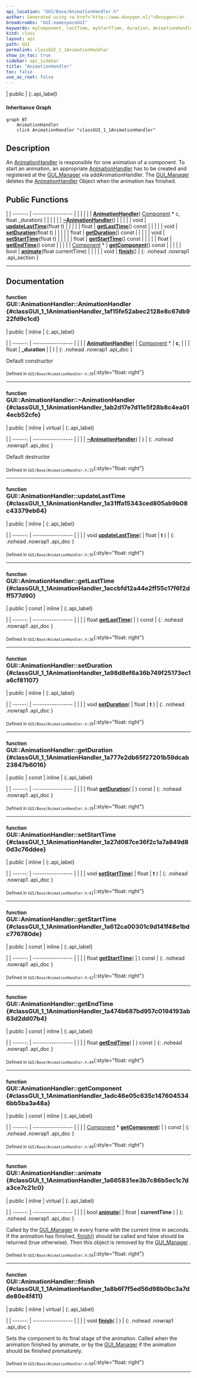 ```yaml
---
api_location: "GUI/Base/AnimationHandler.h"
author: Generated using <a href="http://www.doxygen.nl/">Doxygen</a>
breadcrumbs: "GUI:namespaceGUI"
keywords: myComponent, lastTime, myStartTime, duration, AnimationHandler, ~AnimationHandler, updateLastTime, getLastTime, setDuration, getDuration, setStartTime, getStartTime, getEndTime, getComponent, animate, finish
kind: class
layout: api
path: GUI
permalink: classGUI_1_1AnimationHandler
show_in_toc: true
sidebar: api_sidebar
title: "AnimationHandler"
toc: false
use_as_root: false
---
```


| public |
{:.api_label}

#### Inheritance Graph

```mermaid
graph BT
	AnimationHandler
	click AnimationHandler "classGUI_1_1AnimationHandler"
```

## Description



An [AnimationHandler](classGUI_1_1AnimationHandler) is responsible for one animation of a component. To start an animation, an appropriate [AnimationHandler](classGUI_1_1AnimationHandler) has to be created and registered at the [GUI_Manager](classGUI_1_1GUI%5F%5FManager) via addAnimationHandler. The [GUI_Manager](classGUI_1_1GUI%5F%5FManager) deletes the [AnimationHandler](classGUI_1_1AnimationHandler) Object when the animation has finished.



## Public Functions

|
| ------: | ----------------- |
|  | |
|  | **[AnimationHandler](#classGUI_1_1AnimationHandler_1af15fe52abec2128e8c67db922fd9c1cd)**( [Component](classGUI_1_1Component) * c, float _duration) |
|  | |
|  | **[~AnimationHandler](#classGUI_1_1AnimationHandler_1ab2d17e7d11e5f28b8c4ea014ecb52cfe)**() |
|  | |
| void | **[updateLastTime](#classGUI_1_1AnimationHandler_1a31ffa15343ced805ab9b08c43379eb64)**(float t) |
|  | |
| float | **[getLastTime](#classGUI_1_1AnimationHandler_1accbfd12a44e2ff55c17f6f2dff577d90)**() const |
|  | |
| void | **[setDuration](#classGUI_1_1AnimationHandler_1a98d8ef6a36b749f25173ec1a6cf81107)**(float t) |
|  | |
| float | **[getDuration](#classGUI_1_1AnimationHandler_1a777e2db65f27201b59dcab23847b6016)**() const |
|  | |
| void | **[setStartTime](#classGUI_1_1AnimationHandler_1a27d087ce36f2c1a7a849d80d3c76ddee)**(float t) |
|  | |
| float | **[getStartTime](#classGUI_1_1AnimationHandler_1a612ca00301c9d141f48e1bdc776780de)**() const |
|  | |
| float | **[getEndTime](#classGUI_1_1AnimationHandler_1a474b687bd957c0194193ab63d2dd07b4)**() const |
|  | |
| [Component](classGUI_1_1Component) * | **[getComponent](#classGUI_1_1AnimationHandler_1adc46e05c635c1476045346bb5ba3a48a)**() const |
|  | |
| bool | **[animate](#classGUI_1_1AnimationHandler_1a665831ee3b7c86b5ec1c7da3ce7c21c0)**(float currentTime) |
|  | |
| void | **[finish](#classGUI_1_1AnimationHandler_1a8b6f7f5ed56d98b0bc3a7dde80e4f411)**() |
{: .nohead .nowrap1 .api_section }


-------------------------------------------------------------------

## Documentation

### <small>function</small><br/> GUI::AnimationHandler::AnimationHandler {#classGUI_1_1AnimationHandler_1af15fe52abec2128e8c67db922fd9c1cd}

| public | inline |
{:.api_label}

|
| ------: | ----------------- |
|  |
|  **[AnimationHandler](#classGUI_1_1AnimationHandler_1af15fe52abec2128e8c67db922fd9c1cd)**( |  [Component](classGUI_1_1Component) * | **c**, |
| | float | **_duration** |
|   ) |
{: .nohead .nowrap1 .api_doc }



Default constructor



<sub>Defined in `GUI/Base/AnimationHandler.h:28`</sub>{:style="float: right"}

-------------------------------------------------------------------

### <small>function</small><br/> GUI::AnimationHandler::~AnimationHandler {#classGUI_1_1AnimationHandler_1ab2d17e7d11e5f28b8c4ea014ecb52cfe}

| public | inline | virtual |
{:.api_label}

|
| ------: | ----------------- |
|  |
|  **[~AnimationHandler](#classGUI_1_1AnimationHandler_1ab2d17e7d11e5f28b8c4ea014ecb52cfe)**( |  ) |
{: .nohead .nowrap1 .api_doc }



Default destructor



<sub>Defined in `GUI/Base/AnimationHandler.h:33`</sub>{:style="float: right"}

-------------------------------------------------------------------

### <small>function</small><br/> GUI::AnimationHandler::updateLastTime {#classGUI_1_1AnimationHandler_1a31ffa15343ced805ab9b08c43379eb64}

| public | inline |
{:.api_label}

|
| ------: | ----------------- |
|  |
| void **[updateLastTime](#classGUI_1_1AnimationHandler_1a31ffa15343ced805ab9b08c43379eb64)**( | float | **t** ) |
{: .nohead .nowrap1 .api_doc }





<sub>Defined in `GUI/Base/AnimationHandler.h:35`</sub>{:style="float: right"}

-------------------------------------------------------------------

### <small>function</small><br/> GUI::AnimationHandler::getLastTime {#classGUI_1_1AnimationHandler_1accbfd12a44e2ff55c17f6f2dff577d90}

| public | const | inline |
{:.api_label}

|
| ------: | ----------------- |
|  |
| float **[getLastTime](#classGUI_1_1AnimationHandler_1accbfd12a44e2ff55c17f6f2dff577d90)**( |  ) const |
{: .nohead .nowrap1 .api_doc }





<sub>Defined in `GUI/Base/AnimationHandler.h:36`</sub>{:style="float: right"}

-------------------------------------------------------------------

### <small>function</small><br/> GUI::AnimationHandler::setDuration {#classGUI_1_1AnimationHandler_1a98d8ef6a36b749f25173ec1a6cf81107}

| public | inline |
{:.api_label}

|
| ------: | ----------------- |
|  |
| void **[setDuration](#classGUI_1_1AnimationHandler_1a98d8ef6a36b749f25173ec1a6cf81107)**( | float | **t** ) |
{: .nohead .nowrap1 .api_doc }





<sub>Defined in `GUI/Base/AnimationHandler.h:38`</sub>{:style="float: right"}

-------------------------------------------------------------------

### <small>function</small><br/> GUI::AnimationHandler::getDuration {#classGUI_1_1AnimationHandler_1a777e2db65f27201b59dcab23847b6016}

| public | const | inline |
{:.api_label}

|
| ------: | ----------------- |
|  |
| float **[getDuration](#classGUI_1_1AnimationHandler_1a777e2db65f27201b59dcab23847b6016)**( |  ) const |
{: .nohead .nowrap1 .api_doc }





<sub>Defined in `GUI/Base/AnimationHandler.h:39`</sub>{:style="float: right"}

-------------------------------------------------------------------

### <small>function</small><br/> GUI::AnimationHandler::setStartTime {#classGUI_1_1AnimationHandler_1a27d087ce36f2c1a7a849d80d3c76ddee}

| public | inline |
{:.api_label}

|
| ------: | ----------------- |
|  |
| void **[setStartTime](#classGUI_1_1AnimationHandler_1a27d087ce36f2c1a7a849d80d3c76ddee)**( | float | **t** ) |
{: .nohead .nowrap1 .api_doc }





<sub>Defined in `GUI/Base/AnimationHandler.h:41`</sub>{:style="float: right"}

-------------------------------------------------------------------

### <small>function</small><br/> GUI::AnimationHandler::getStartTime {#classGUI_1_1AnimationHandler_1a612ca00301c9d141f48e1bdc776780de}

| public | const | inline |
{:.api_label}

|
| ------: | ----------------- |
|  |
| float **[getStartTime](#classGUI_1_1AnimationHandler_1a612ca00301c9d141f48e1bdc776780de)**( |  ) const |
{: .nohead .nowrap1 .api_doc }





<sub>Defined in `GUI/Base/AnimationHandler.h:42`</sub>{:style="float: right"}

-------------------------------------------------------------------

### <small>function</small><br/> GUI::AnimationHandler::getEndTime {#classGUI_1_1AnimationHandler_1a474b687bd957c0194193ab63d2dd07b4}

| public | const | inline |
{:.api_label}

|
| ------: | ----------------- |
|  |
| float **[getEndTime](#classGUI_1_1AnimationHandler_1a474b687bd957c0194193ab63d2dd07b4)**( |  ) const |
{: .nohead .nowrap1 .api_doc }





<sub>Defined in `GUI/Base/AnimationHandler.h:44`</sub>{:style="float: right"}

-------------------------------------------------------------------

### <small>function</small><br/> GUI::AnimationHandler::getComponent {#classGUI_1_1AnimationHandler_1adc46e05c635c1476045346bb5ba3a48a}

| public | const | inline |
{:.api_label}

|
| ------: | ----------------- |
|  |
| [Component](classGUI_1_1Component) * **[getComponent](#classGUI_1_1AnimationHandler_1adc46e05c635c1476045346bb5ba3a48a)**( |  ) const |
{: .nohead .nowrap1 .api_doc }





<sub>Defined in `GUI/Base/AnimationHandler.h:48`</sub>{:style="float: right"}

-------------------------------------------------------------------

### <small>function</small><br/> GUI::AnimationHandler::animate {#classGUI_1_1AnimationHandler_1a665831ee3b7c86b5ec1c7da3ce7c21c0}

| public | inline | virtual |
{:.api_label}

|
| ------: | ----------------- |
|  |
| bool **[animate](#classGUI_1_1AnimationHandler_1a665831ee3b7c86b5ec1c7da3ce7c21c0)**( | float | **currentTime** ) |
{: .nohead .nowrap1 .api_doc }



Called by the [GUI_Manager](classGUI_1_1GUI%5F%5FManager) in every frame with the current time in seconds. If the animation has finished, [finish()](classGUI_1_1AnimationHandler#classGUI_1_1AnimationHandler_1a8b6f7f5ed56d98b0bc3a7dde80e4f411) should be called and false should be returned (true otherwise). Then this object is removed by the [GUI_Manager](classGUI_1_1GUI%5F%5FManager) .



<sub>Defined in `GUI/Base/AnimationHandler.h:56`</sub>{:style="float: right"}

-------------------------------------------------------------------

### <small>function</small><br/> GUI::AnimationHandler::finish {#classGUI_1_1AnimationHandler_1a8b6f7f5ed56d98b0bc3a7dde80e4f411}

| public | inline | virtual |
{:.api_label}

|
| ------: | ----------------- |
|  |
| void **[finish](#classGUI_1_1AnimationHandler_1a8b6f7f5ed56d98b0bc3a7dde80e4f411)**( |  ) |
{: .nohead .nowrap1 .api_doc }



Sets the component to its final stage of the animation. Called when the animation finished by animate, or by the [GUI_Manager](classGUI_1_1GUI%5F%5FManager) if the animation should be finished prematurely.



<sub>Defined in `GUI/Base/AnimationHandler.h:68`</sub>{:style="float: right"}

-------------------------------------------------------------------

